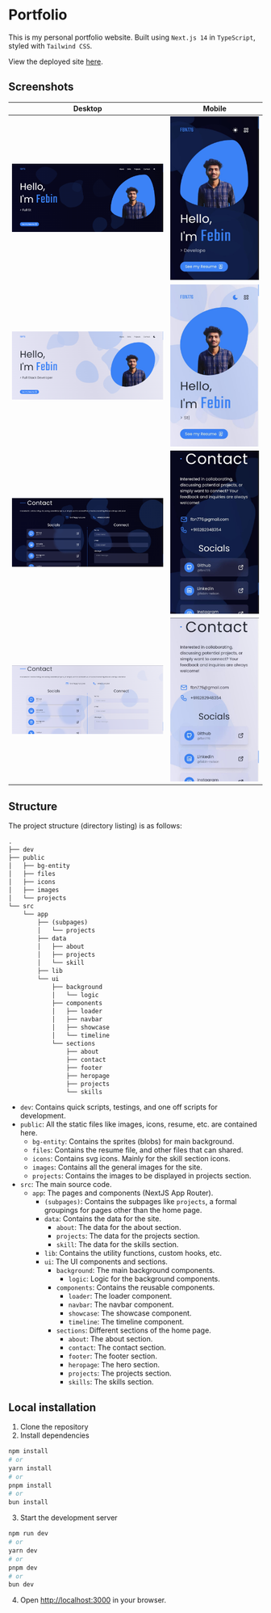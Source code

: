 # Portfolio

This is my personal portfolio website. Built using `Next.js 14` in `TypeScript`, styled with `Tailwind CSS`.

View the deployed site [here](https://febinnelson.me).


## Screenshots

| Desktop | Mobile |
|--|--|
| ![Home dark](/screenshots/desktop_home.png) |  ![Home dark](/screenshots/mobile_home.jpg) |
| ![Home light](/screenshots/desktop_home_light.png) | ![Home light](/screenshots/mobile_home_light.jpg) |
| ![Contact dark](/screenshots/desktop_contact.png) | ![Contact light](/screenshots/mobile_contact.jpg) |
| ![Contact light](/screenshots/desktop_contact_light.png) | ![Contact light](/screenshots/mobile_contact_light.jpg) |

## Structure

The project structure (directory listing) is as follows:
```
.
├── dev
├── public
│   ├── bg-entity
│   ├── files
│   ├── icons
│   ├── images
│   └── projects
└── src
    └── app
        ├── (subpages)
        │   └── projects
        ├── data
        │   ├── about
        │   ├── projects
        │   └── skill
        ├── lib
        └── ui
            ├── background
            │   └── logic
            ├── components
            │   ├── loader
            │   ├── navbar
            │   ├── showcase
            │   └── timeline
            └── sections
                ├── about
                ├── contact
                ├── footer
                ├── heropage
                ├── projects
                └── skills
```

- `dev`: Contains quick scripts, testings, and one off scripts for development.
- `public`: All the static files like images, icons, resume, etc. are contained here.
  - `bg-entity`: Contains the sprites (blobs) for main background.
  - `files`: Contains the resume file, and other files that can shared.
  - `icons`: Contains svg icons. Mainly for the skill section icons.
  - `images`: Contains all the general images for the site.
  - `projects`: Contains the images to be displayed in projects section.
- `src`: The main source code.
  - `app`: The pages and components (NextJS App Router).
	- `(subpages)`: Contains the subpages like `projects`, a formal groupings for pages other than the home page.
	- `data`: Contains the data for the site.
	  - `about`: The data for the about section.
	  - `projects`: The data for the projects section.
	  - `skill`: The data for the skills section.
	- `lib`: Contains the utility functions, custom hooks, etc.
	- `ui`: The UI components and sections.
	  - `background`: The main background components.
		- `logic`: Logic for the background components.
	  - `components`: Contains the reusable components.
		- `loader`: The loader component.
		- `navbar`: The navbar component.
		- `showcase`: The showcase component.
		- `timeline`: The timeline component.
	  - `sections`: Different sections of the home page.
		- `about`: The about section.
		- `contact`: The contact section.
		- `footer`: The footer section.
		- `heropage`: The hero section.
		- `projects`: The projects section.
		- `skills`: The skills section.

## Local installation

1. Clone the repository
2. Install dependencies

```bash
npm install
# or
yarn install
# or
pnpm install
# or
bun install
```

3. Start the development server

```bash
npm run dev
# or
yarn dev
# or
pnpm dev
# or
bun dev
```

4. Open [http://localhost:3000](http://localhost:3000) in your browser.
